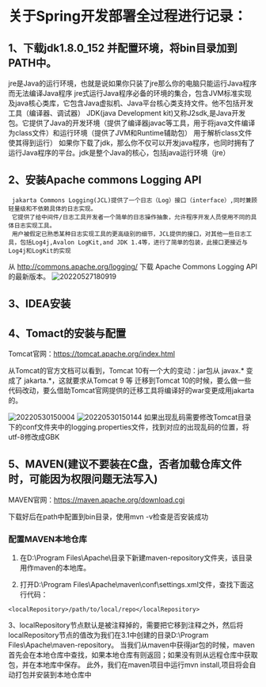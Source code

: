 # 关于Spring开发部署全过程进行记录：
## 1、下载jdk1.8.0_152 并配置环境，将bin目录加到PATH中。
jre是Java的运行环境，也就是说如果你只装了jre那么你的电脑只能运行Java程序而无法编译Java程序
jre式运行Java程序必备的环境的集合，包含JVM标准实现及java核心类库，它包含Java虚拟机、Java平台核心类支持文件。他不包括开发工具（编译器、调试器）
JDK(java Development kit)又称J2sdk,是Java开发包。它提供了Java的开发环境（提供了编译器javac等工具，用于将java文件编译为class文件）和运行环境（提供了JVM和Runtime辅助包）
用于解析class文件使其得到运行）
如果你下载了jdk，那么你不仅可以开发java程序，也同时拥有了运行Java程序的平台。jdk是整个Java的核心，包括java运行环境（jre）
## 2、安装Apache commons Logging API
     jakarta Commons Logging(JCL)提供了一个日志（Log）接口（interface）,同时兼顾轻量级和不依赖具体的日志实现。
     它提供了给中间件/日志工具开发者一个简单的日志操作抽象，允许程序开发人员使用不同的具体日志实现工具。
     用户被假定已熟悉某种日志实现工具的更高级别的细节，JCL提供的接口，对其他一些日志工具，包括Log4j,Avalon LogKit,and JDK 1.4等，进行了简单的包装，此接口更接近与Log4j和LogKit的实现
从 http://commons.apache.org/logging/ 下载 Apache Commons Logging API 的最新版本。
![20220527180919](https://user-images.githubusercontent.com/65841055/170679437-e9da5a58-fe89-4a14-be45-b86b8466b167.png)
## 3、IDEA安装
## 4、Tomact的安装与配置
Tomcat官网：https://tomcat.apache.org/index.html

从Tomcat的官方文档可以看到，Tomcat 10有一个大的变动：jar包从 javax.* 变成了 jakarta.*，这就要求从Tomcat 9 等 迁移到Tomcat 10的时候，要么做一些代码改动，要么借助Tomcat官网提供的迁移工具将编译好的war变更成用jakarta的。

![20220530150004](https://user-images.githubusercontent.com/65841055/170935245-5d299784-b4c4-430b-b6b9-fd724cdb15ec.png)
![20220530150144](https://user-images.githubusercontent.com/65841055/170935367-599d9419-2e43-4fb7-92e4-0120340be1b2.png)
  如果出现乱码需要修改Tomcat目录下的conf文件夹中的logging.properties文件，找到对应的出现乱码的位置，将utf-8修改成GBK
## 5、MAVEN(建议不要装在C盘，否者加载仓库文件时，可能因为权限问题无法写入)
MAVEN官网：https://maven.apache.org/download.cgi

下载好后在path中配置到bin目录，使用mvn -v检查是否安装成功
### 配置MAVEN本地仓库
 1. 在D:\Program Files\Apache\目录下新建maven-repository文件夹，该目录用作maven的本地库。

 2. 打开D:\Program Files\Apache\maven\conf\settings.xml文件，查找下面这行代码：
  ```
  <localRepository>/path/to/local/repo</localRepository>
  ```
 3、localRepository节点默认是被注释掉的，需要把它移到注释之外，然后将localRepository节点的值改为我们在3.1中创建的目录D:\Program Files\Apache\maven-repository。
 当我们从maven中获得jar包的时候，maven首先会在本地仓库中查找，如果本地仓库有则返回；如果没有则从远程仓库中获取包，并在本地库中保存。
 此外，我们在maven项目中运行mvn install,项目将会自动打包并安装到本地仓库中
